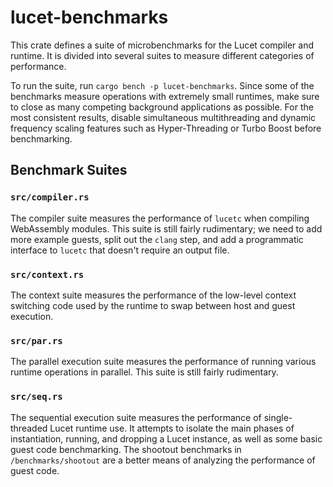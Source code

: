 # lucet-benchmarks

This crate defines a suite of microbenchmarks for the Lucet compiler and runtime. It is divided into
several suites to measure different categories of performance.

To run the suite, run `cargo bench -p lucet-benchmarks`. Since some of the benchmarks measure
operations with extremely small runtimes, make sure to close as many competing background
applications as possible. For the most consistent results, disable simultaneous multithreading and
dynamic frequency scaling features such as Hyper-Threading or Turbo Boost before benchmarking.

## Benchmark Suites

### `src/compiler.rs`

The compiler suite measures the performance of `lucetc` when compiling WebAssembly modules. This
suite is still fairly rudimentary; we need to add more example guests, split out the `clang` step,
and add a programmatic interface to `lucetc` that doesn't require an output file.

### `src/context.rs`

The context suite measures the performance of the low-level context switching code used by the
runtime to swap between host and guest execution.

### `src/par.rs`

The parallel execution suite measures the performance of running various runtime operations in
parallel. This suite is still fairly rudimentary.

### `src/seq.rs`

The sequential execution suite measures the performance of single-threaded Lucet runtime use. It
attempts to isolate the main phases of instantiation, running, and dropping a Lucet instance, as
well as some basic guest code benchmarking. The shootout benchmarks in `/benchmarks/shootout` are a
better means of analyzing the performance of guest code.
